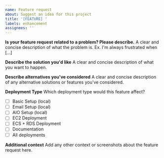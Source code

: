 ```yaml
---
name: Feature request
about: Suggest an idea for this project
title: '[FEATURE] '
labels: enhancement
assignees: ''
---
```


**Is your feature request related to a problem? Please describe.**
A clear and concise description of what the problem is. Ex. I'm always frustrated when [...]

**Describe the solution you'd like**
A clear and concise description of what you want to happen.

**Describe alternatives you've considered**
A clear and concise description of any alternative solutions or features you've considered.

**Deployment Type**
Which deployment type would this feature affect?
- [ ] Basic Setup (local)
- [ ] Email Setup (local)
- [ ] AIO Setup (local)
- [ ] EC2 Deployment
- [ ] ECS + RDS Deployment
- [ ] Documentation
- [ ] All deployments

**Additional context**
Add any other context or screenshots about the feature request here.
